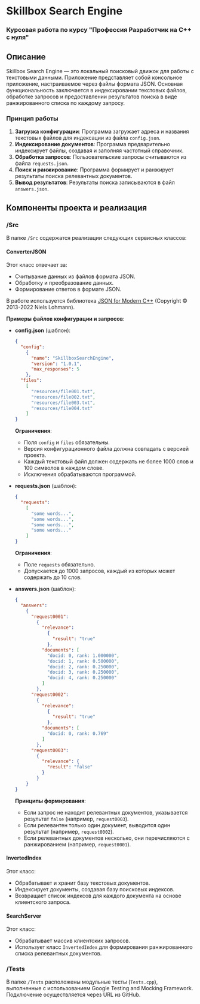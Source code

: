 # Skillbox Search Engine

### Курсовая работа по курсу "Профессия Разработчик на C++ с нуля"

## Описание

Skillbox Search Engine — это локальный поисковый движок для работы с текстовыми данными. Приложение представляет собой консольное приложение, настраиваемое через файлы формата JSON. Основная функциональность заключается в индексировании текстовых файлов, обработке запросов и предоставлении результатов поиска в виде ранжированного списка по каждому запросу.

### Принцип работы

1. **Загрузка конфигурации**: Программа загружает адреса и названия текстовых файлов для индексации из файла `config.json`.
2. **Индексирование документов**: Программа предварительно индексирует файлы, создавая и заполняя частотный справочник.
3. **Обработка запросов**: Пользовательские запросы считываются из файла `requests.json`.
4. **Поиск и ранжирование**: Программа формирует и ранжирует результаты поиска релевантных документов.
5. **Вывод результатов**: Результаты поиска записываются в файл `answers.json`.

## Компоненты проекта и реализация

### /Src

В папке `/Src` содержатся реализации следующих сервисных классов:

#### ConverterJSON

Этот класс отвечает за:

- Считывание данных из файлов формата JSON.
- Обработку и преобразование данных.
- Формирование ответов в формате JSON.

В работе используется библиотека [JSON for Modern C++](https://github.com/nlohmann/json) (Copyright © 2013-2022 Niels Lohmann).

**Примеры файлов конфигурации и запросов**:

- **config.json** (шаблон):

  ```json
  {
    "config": 
      {
        "name": "SkillboxSearchEngine",
        "version": "1.0.1",
        "max_responses": 5
      },
    "files":
      [
        "resources/file001.txt",
        "resources/file002.txt",
        "resources/file003.txt",
        "resources/file004.txt"
      ]
  }
  ```

  **Ограничения**:
  - Поля `config` и `files` обязательны.
  - Версия конфигурационного файла должна совпадать с версией проекта.
  - Каждый текстовый файл должен содержать не более 1000 слов и 100 символов в каждом слове.
  - Исключения обрабатываются программой.

- **requests.json** (шаблон):

  ```json
  {
    "requests":
      [
        "some words...",
        "some words...",
        "some words...",
        "some words..."
      ]
  }
  ```

  **Ограничения**:
  - Поле `requests` обязательно.
  - Допускается до 1000 запросов, каждый из которых может содержать до 10 слов.

- **answers.json** (шаблон):

  ```json
  {
    "answers":
      {
        "request0001":
          {
            "relevance":
              {
                "result": "true"
              },
            "documents": [
              "docid: 0, rank: 1.000000",
              "docid: 1, rank: 0.500000",
              "docid: 2, rank: 0.250000",
              "docid: 3, rank: 0.250000",
              "docid: 4, rank: 0.250000"
            ]
          },
        "request0002":
          {
            "relevance":
              {
                "result": "true"
              },
            "documents": [
              "docid: 0, rank: 0.769"
            ]
          },
        "request0003":
          {
            "relevance": {
              "result": "false"
            }
          }
      }
  }
  ```

  **Принципы формирования**:
  - Если запрос не находит релевантных документов, указывается результат `false` (например, `request0003`).
  - Если релевантен только один документ, выводится один результат (например, `request0002`).
  - Если релевантных документов несколько, они перечисляются с ранжированием (например, `request0001`).

#### InvertedIndex

Этот класс:

- Обрабатывает и хранит базу текстовых документов.
- Индексирует документы, создавая базу поисковых индексов.
- Возвращает список индексов для каждого документа на основе клиентского запроса.

#### SearchServer

Этот класс:

- Обрабатывает массив клиентских запросов.
- Использует класс `InvertedIndex` для формирования ранжированного списка релевантных документов.

### /Tests

В папке `/Tests` расположены модульные тесты (`Tests.cpp`), выполненные с использованием Google Testing and Mocking Framework. Подключение осуществляется через URL из GitHub.
